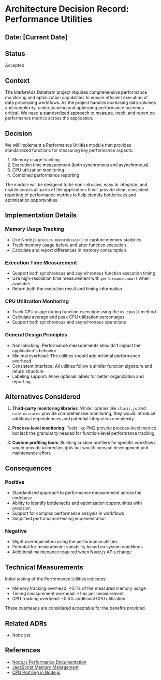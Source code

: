 # Architecture Decision Record: Performance Utilities

## Date: [Current Date]

## Status

Accepted

## Context

The MarketAds Dataform project requires comprehensive performance monitoring and optimization capabilities to ensure efficient execution of data processing workflows. As the project handles increasing data volumes and complexity, understanding and optimizing performance becomes critical. We need a standardized approach to measure, track, and report on performance metrics across the application.

## Decision

We will implement a Performance Utilities module that provides standardized functions for measuring key performance aspects:

1. Memory usage tracking
2. Execution time measurement (both synchronous and asynchronous)
3. CPU utilization monitoring
4. Combined performance reporting

The module will be designed to be non-intrusive, easy to integrate, and usable across all parts of the application. It will provide clear, consistent reporting of performance metrics to help identify bottlenecks and optimization opportunities.

## Implementation Details

### Memory Usage Tracking

- Use Node.js `process.memoryUsage()` to capture memory statistics
- Track memory usage before and after function execution
- Calculate and report differences in memory consumption

### Execution Time Measurement

- Support both synchronous and asynchronous function execution timing
- Use high-resolution time measurement with `performance.now()` when available
- Return both the execution result and timing information

### CPU Utilization Monitoring

- Track CPU usage during function execution using the `os.cpus()` method
- Calculate average and peak CPU utilization percentages
- Support both synchronous and asynchronous operations

### General Design Principles

- Non-blocking: Performance measurements shouldn't impact the application's behavior
- Minimal overhead: The utilities should add minimal performance overhead
- Consistent interface: All utilities follow a similar function signature and return structure
- Labeling support: Allow optional labels for better organization and reporting

## Alternatives Considered

1. **Third-party monitoring libraries**: While libraries like `clinic.js` and `node-measured` provide comprehensive monitoring, they would introduce additional dependencies and potential integration complexity.

2. **Process-level monitoring**: Tools like PM2 provide process-level metrics but lack the granularity needed for function-level performance tracking.

3. **Custom profiling tools**: Building custom profilers for specific workflows would provide tailored insights but would increase development and maintenance effort.

## Consequences

### Positive

- Standardized approach to performance measurement across the codebase
- Ability to identify bottlenecks and optimization opportunities with precision
- Support for complex performance analysis in workflows
- Simplified performance testing implementation

### Negative

- Slight overhead when using the performance utilities
- Potential for measurement variability based on system conditions
- Additional maintenance required when Node.js APIs change

## Technical Measurements

Initial testing of the Performance Utilities indicates:

- Memory tracking overhead: <0.1% of the measured memory usage
- Timing measurement overhead: <1ms per measurement
- CPU tracking overhead: <0.5% additional CPU utilization

These overheads are considered acceptable for the benefits provided.

## Related ADRs

- None yet

## References

- [Node.js Performance Documentation](https://nodejs.org/api/perf_hooks.html)
- [JavaScript Memory Management](https://developer.mozilla.org/en-US/docs/Web/JavaScript/Memory_Management)
- [CPU Profiling in Node.js](https://nodejs.org/en/docs/guides/simple-profiling) 